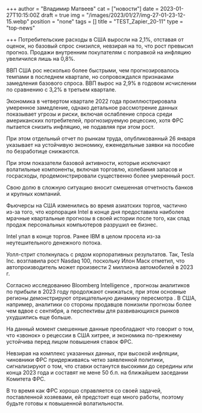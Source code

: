 +++
author = "Владимир Матвеев"
cat = ["новости"]
date = 2023-01-27T10:15:00Z
draft = true
img = "/images/2023/01/27/img-27-01-23-12-15.webp"
position = "none"
tags = []
title = "TEST_Zapier_20-11"
type = "top-news"

+++
Потребительские расходы в США выросли на 2,1%, отставая от оценок, но базовый спрос снизился, невзирая на то, что рост превысил прогноз. Продажи внутренним покупателям с поправкой на инфляцию увеличился лишь на 0,8%.

ВВП США рос несколько более быстрыми, чем прогнозировалось темпами в последнем квартале, но сопровождался признаками замедления базового спроса. ВВП вырос на 2,9% в годовом исчислении по сравнению с 3,2% в третьем квартале. 

Экономика в четвертом квартале 2022 года проиллюстрировала умеренное замедление, однако детальное рассмотрение данных показывает угрозы и риски, включая ослабление спроса среди американских потребителей, прогнозируемую рецессию, хотя ФРС пытается снизить инфляцию, не подавляя при этом рост. 

При этом отдельный отчет по рынкам труда, опубликованный 26 января указывает на устойчивую экономику, еженедельные заявки на пособие по безработице снижаются.

При этом показатели базовой активности, которые исключают волатильные компоненты, включая торговлю, колебания запасов и госрасходы, продемонстрировали существенно более умеренный рост.

Свою долю в сложную ситуацию вносит смешенная отчетность банков и крупных компаний. 

Фьючерсы на США изменились во время азиатских торгов, частично из-за того, что корпорация Intel в конце дня предоставила наиболее мрачные квартальные прогнозы в своей истории после того, как спад продаж персональных компьютеров разрушил ее бизнес. 

Intel упал в конце торгов. Ранее IBM в целом просела из-за неутешительного денежного потока.

Уолл-стрит столкнулась с рядом корпоративных результатов. Так, Tesla Inc. возглавила рост Nasdaq 100, поскольку Илон Маск  отметил, что автопроизводитель может произвести 2 миллиона автомобилей в 2023 г. 

Согласно исследованию Bloomberg Intelligence , прогнозы аналитиков по прибыли в 2023 году продолжают снижаться, при этом основные регионы демонстрируют отрицательную динамику пересмотра . В США, например, аналитики со стороны продавцов понизили прогнозы более чем вдвое с сентября, а перспективы для развивающихся рынков ухудшились еще больше.

На данный момент смешенные данные преобладают что говорит о том, что «звонок» о рецессии в США хитрее, и экономика по-прежнему устойчива перед лицом повышения ставок ФРС. 

Невзирая на комплекс указанных данных, при высокой инфляции, чиновники ФРС придерживаясь четко заявленной политики, сигнализируют о том, что ставки останутся высокими до середины или конца 2023 года и составят не мене 50 б.п. на ближайшем заседании Комитета ФРС. 

В то время как ФРС хорошо справляется со своей задачей, поставленной хозяевами, ей предстоит еще много работы, поэтому будьте готовы к повышенной волатильности.